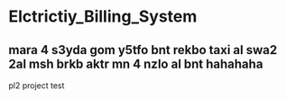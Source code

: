 # Elctrictiy_Billing_System
## mara 4 s3yda gom y5tfo bnt rekbo taxi al swa2 2al msh brkb aktr mn 4 nzlo al bnt hahahaha
pl2 project
test
